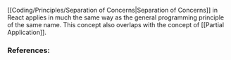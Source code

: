 [[Coding/Principles/Separation of Concerns|Separation of Concerns]] in React applies in much the same way as the general programming principle of the same name. This concept also overlaps with the concept of [[Partial Application]].



### References: